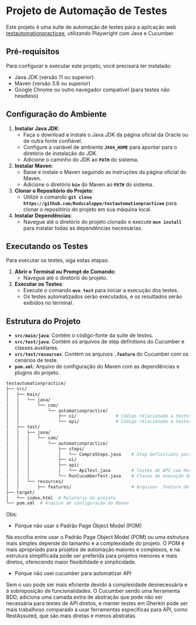 # Projeto de Automação de Testes

Este projeto é uma suíte de automação de testes para a aplicação web [testautomationpracticee](https://www.automationexercise.com/), utilizando Playwright com Java e Cucumber.

## **Pré-requisitos**

Para configurar e executar este projeto, você precisará ter instalado:

- Java JDK (versão 11 ou superior)
- Maven (versão 3.6 ou superior)
- Google Chrome ou outro navegador compatível (para testes não headless)

## **Configuração do Ambiente**

1. **Instalar Java JDK**:
    - Faça o download e instale o Java JDK da página oficial da Oracle ou de outra fonte confiável.
    - Configure a variável de ambiente **`JAVA_HOME`** para apontar para o diretório de instalação do JDK.
    - Adicione o caminho do JDK ao **`PATH`** do sistema.
2. **Instalar Maven**:
    - Baixe e instale o Maven seguindo as instruções da página oficial do Maven.
    - Adicione o diretório **`bin`** do Maven ao **`PATH`** do sistema.
3. **Clonar o Repositório do Projeto**:
    - Utilize o comando **`git clone https://github.com/Rodscaloppe/testautomationpracticee`** para clonar o repositório do projeto em sua máquina local.
4. **Instalar Dependências**:
    - Navegue até o diretório do projeto clonado e execute **`mvn install`** para instalar todas as dependências necessárias.

## **Executando os Testes**

Para executar os testes, siga estas etapas:

1. **Abrir o Terminal ou Prompt de Comando**:
    - Navegue até o diretório do projeto.
2. **Executar os Testes**:
    - Execute o comando **`mvn test`** para iniciar a execução dos testes.
    - Os testes automatizados serão executados, e os resultados serão exibidos no terminal.

## **Estrutura do Projeto**

- **`src/main/java`**: Contém o código-fonte da suíte de testes.
- **`src/test/java`**: Contém os arquivos de step definitions do Cucumber e classes auxiliares.
- **`src/test/resources`**: Contém os arquivos **`.feature`** do Cucumber com os cenários de teste.
- **`pom.xml`**: Arquivo de configuração do Maven com as dependências e plugins do projeto.

```bash
testautomationpractice/
├── src/
│   ├── main/
│   │   └── java/
│   │       └── com/
│   │           └── automationpractice/
│   │               ├── ui/               # Código relacionado a testes de UI
│   │               └── api/              # Código relacionado a testes de API
│   ├── test/
│   │   ├── java/
│   │   │   └── com/
│   │   │       └── automationpractice/
│   │   │           ├── steps/    
│   │   │           │   └── CompraSteps.java    # Step definitions para Cucumber
│   │   │           ├── ui/                    
│   │   │           ├── api/                    
│   │   │           │   └── ApiTest.java        # Testes de API com Rest-Assured
│   │   │           └── RunCucumberTest.java    # Classe de execução do Cucumber para testes de UI
│   │   └── resources/
│   │       ├── features/                       # Arquivos .feature do Cucumber
├── target/
│   └── index.html  # Relatório do projeto
└── pom.xml  # Arquivo de configuração do Maven
```

Obs: 
- Porque não usar o Padrão Page Object Model (POM)

Na escolha entre usar o Padrão Page Object Model (POM) ou uma estrutura mais simples depende do tamanho e a complexidade do projeto. O POM é mais apropriado para projetos de automação maiores e complexos, e na estrutura simplificada pode ser preferida para projetos menores e mais diretos, oferecendo maior flexibilidade e simplicidade.
- Porque não usei cucumber para automatizar API

Sem o uso pode ser mais eficiente devido à complexidade desnecessária e à sobreposição de funcionalidades. O Cucumber sendo uma ferramenta BDD, adiciona uma camada extra de abstração que pode não ser necessária para testes de API diretos, e manter testes em Gherkin pode ser mais trabalhoso comparado a usar ferramentas específicas para API, como RestAssured, que são mais diretas e menos abstratas.
